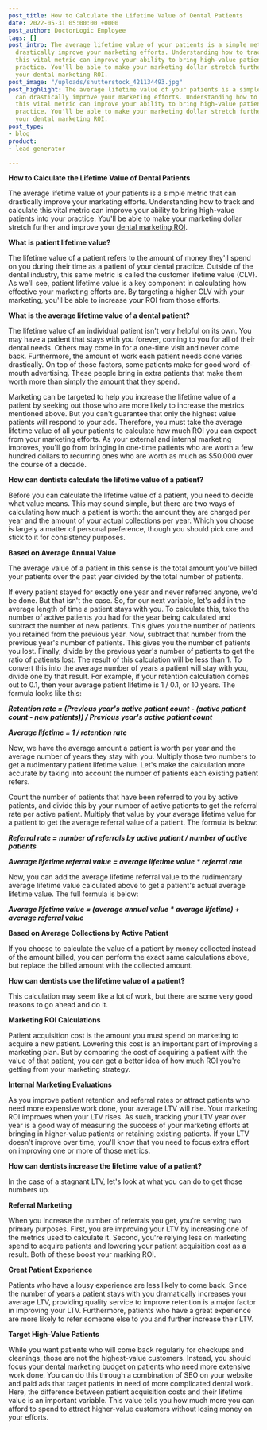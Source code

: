```yaml
---
post_title: How to Calculate the Lifetime Value of Dental Patients
date: 2022-05-31 05:00:00 +0000
post_author: DoctorLogic Employee
tags: []
post_intro: The average lifetime value of your patients is a simple metric that can
  drastically improve your marketing efforts. Understanding how to track and calculate
  this vital metric can improve your ability to bring high-value patients into your
  practice. You'll be able to make your marketing dollar stretch further and improve
  your dental marketing ROI.
post_image: "/uploads/shutterstock_421134493.jpg"
post_highlight: The average lifetime value of your patients is a simple metric that
  can drastically improve your marketing efforts. Understanding how to track and calculate
  this vital metric can improve your ability to bring high-value patients into your
  practice. You'll be able to make your marketing dollar stretch further and improve
  your dental marketing ROI.
post_type:
- blog
product:
- lead generator

---
```

**How to Calculate the Lifetime Value of Dental Patients**

The average lifetime value of your patients is a simple metric that can drastically improve your marketing efforts. Understanding how to track and calculate this vital metric can improve your ability to bring high-value patients into your practice. You'll be able to make your marketing dollar stretch further and improve your [dental marketing ROI](https://doctorlogic.com/blog/How-to-Track-and-Increase-Your-Dental-Marketing-ROI.html).

**What is patient lifetime value?**

The lifetime value of a patient refers to the amount of money they'll spend on you during their time as a patient of your dental practice. Outside of the dental industry, this same metric is called the customer lifetime value (CLV). As we'll see, patient lifetime value is a key component in calculating how effective your marketing efforts are. By targeting a higher CLV with your marketing, you'll be able to increase your ROI from those efforts.

**What is the average lifetime value of a dental patient?**

The lifetime value of an individual patient isn't very helpful on its own. You may have a patient that stays with you forever, coming to you for all of their dental needs. Others may come in for a one-time visit and never come back. Furthermore, the amount of work each patient needs done varies drastically. On top of those factors, some patients make for good word-of-mouth advertising. These people bring in extra patients that make them worth more than simply the amount that they spend.

Marketing can be targeted to help you increase the lifetime value of a patient by seeking out those who are more likely to increase the metrics mentioned above. But you can't guarantee that only the highest value patients will respond to your ads. Therefore, you must take the average lifetime value of all your patients to calculate how much ROI you can expect from your marketing efforts. As your external and internal marketing improves, you'll go from bringing in one-time patients who are worth a few hundred dollars to recurring ones who are worth as much as $50,000 over the course of a decade.

**How can dentists calculate the lifetime value of a patient?**

Before you can calculate the lifetime value of a patient, you need to decide what value means. This may sound simple, but there are two ways of calculating how much a patient is worth: the amount they are charged per year and the amount of your actual collections per year. Which you choose is largely a matter of personal preference, though you should pick one and stick to it for consistency purposes.

**Based on Average Annual Value**

The average value of a patient in this sense is the total amount you've billed your patients over the past year divided by the total number of patients.

If every patient stayed for exactly one year and never referred anyone, we'd be done. But that isn't the case. So, for our next variable, let's add in the average length of time a patient stays with you. To calculate this, take the number of active patients you had for the year being calculated and subtract the number of new patients. This gives you the number of patients you retained from the previous year. Now, subtract that number from the previous year's number of patients. This gives you the number of patients you lost. Finally, divide by the previous year's number of patients to get the ratio of patients lost. The result of this calculation will be less than 1. To convert this into the average number of years a patient will stay with you, divide one by that result. For example, if your retention calculation comes out to 0.1, then your average patient lifetime is 1 / 0.1, or 10 years. The formula looks like this:

**_Retention rate = (Previous year's active patient count - (active patient count - new patients)) / Previous year's active patient count_**

**_Average lifetime = 1 / retention rate_**

Now, we have the average amount a patient is worth per year and the average number of years they stay with you. Multiply those two numbers to get a rudimentary patient lifetime value. Let's make the calculation more accurate by taking into account the number of patients each existing patient refers.

Count the number of patients that have been referred to you by active patients, and divide this by your number of active patients to get the referral rate per active patient. Multiply that value by your average lifetime value for a patient to get the average referral value of a patient. The formula is below:

**_Referral rate = number of referrals by active patient / number of active patients_**

**_Average lifetime referral value = average lifetime value * referral rate_**

Now, you can add the average lifetime referral value to the rudimentary average lifetime value calculated above to get a patient's actual average lifetime value. The full formula is below:

**_Average lifetime value = (average annual value * average lifetime) + average referral value_**

**Based on Average Collections by Active Patient**

If you choose to calculate the value of a patient by money collected instead of the amount billed, you can perform the exact same calculations above, but replace the billed amount with the collected amount.

**How can dentists use the lifetime value of a patient?**

This calculation may seem like a lot of work, but there are some very good reasons to go ahead and do it.

**Marketing ROI Calculations**

Patient acquisition cost is the amount you must spend on marketing to acquire a new patient. Lowering this cost is an important part of improving a marketing plan. But by comparing the cost of acquiring a patient with the value of that patient, you can get a better idea of how much ROI you're getting from your marketing strategy.

**Internal Marketing Evaluations**

As you improve patient retention and referral rates or attract patients who need more expensive work done, your average LTV will rise. Your marketing ROI improves when your LTV rises. As such, tracking your LTV year over year is a good way of measuring the success of your marketing efforts at bringing in higher-value patients or retaining existing patients. If your LTV doesn't improve over time, you'll know that you need to focus extra effort on improving one or more of those metrics.

**How can dentists increase the lifetime value of a patient?**

In the case of a stagnant LTV, let's look at what you can do to get those numbers up.

**Referral Marketing**

When you increase the number of referrals you get, you're serving two primary purposes. First, you are improving your LTV by increasing one of the metrics used to calculate it. Second, you're relying less on marketing spend to acquire patients and lowering your patient acquisition cost as a result. Both of these boost your marking ROI.

**Great Patient Experience**

Patients who have a lousy experience are less likely to come back. Since the number of years a patient stays with you dramatically increases your average LTV, providing quality service to improve retention is a major factor in improving your LTV. Furthermore, patients who have a great experience are more likely to refer someone else to you and further increase their LTV.

**Target High-Value Patients**

While you want patients who will come back regularly for checkups and cleanings, those are not the highest-value customers. Instead, you should focus your [dental marketing budget](https://doctorlogic.com/blog/how-much-should-dentists-spend-on-marketing) on patients who need more extensive work done. You can do this through a combination of SEO on your website and paid ads that target patients in need of more complicated dental work. Here, the difference between patient acquisition costs and their lifetime value is an important variable. This value tells you how much more you can afford to spend to attract higher-value customers without losing money on your efforts.